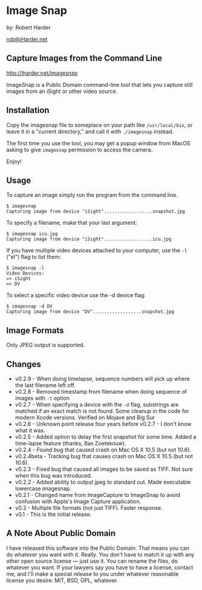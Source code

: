 # Image Snap

by: Robert Harder

rob@iHarder.net

## Capture Images from the Command Line

http://iharder.net/imagesnap

ImageSnap is a Public Domain command-line tool that lets you capture still
images from an iSight or other video source.

## Installation

Copy the imagesnap file to someplace on your path like `/usr/local/bin`, or
leave it in a "current directory," and call it with `./imagesnap` instead.

The first time you use the tool, you may get a popup window from MacOS 
asking to give `imagesnap` permission to access the camera.

Enjoy!

## Usage
To capture an image simply run the program from the command line.

```
$ imagesnap
Capturing image from device "iSight"..................snapshot.jpg
````

To specify a filename, make that your last argument:

```
$ imagesnap icu.jpg
Capturing image from device "iSight"..................icu.jpg
```

If you have multiple video devices attached to your computer, use the `-l`
("el") flag to list them:

```
$ imagesnap -l
Video Devices:
=> iSight
=> DV
```

To select a specific video device use the -d device flag:

```
$ imagesnap -d DV
Capturing image from device "DV"..................snapshot.jpg
```

## Image Formats

Only JPEG output is supported. 

## Changes

  * v0.2.9 - When doing timelapse, sequence numbers will pick up where the last filename left off.
  * v0.2.8 - Removed timestamp from filename when doing sequence of images with `-t` option
  * v0.2.7 - When specifying a device with the `-d` flag, substrings are matched if an exact match is not found.  Some cleanup in the code for modern Xcode versions.  Verified on Mojave and Big Sur
  * v0.2.6 - Unknown point release four years before v0.2.7 - I don't know what it was. 
  * v0.2.5 - Added option to delay the first snapshot for some time. Added a time-lapse feature (thanks, Bas Zoetekouw).
  * v0.2.4 - Found bug that caused crash on Mac OS X 10.5 (but not 10.6).
  * v0.2.4beta - Tracking bug that causes crash on Mac OS X 10.5 (but not 10.6).
  * v0.2.3 - Fixed bug that caused all images to be saved as TIFF. Not sure when this bug was introduced.
  * v0.2.2 - Added ability to output jpeg to standard out. Made executable lowercase imagesnap.
  * v0.2.1 - Changed name from ImageCapture to ImageSnap to avoid confusion with Apple's Image Capture application.
  * v0.2 - Multiple file formats (not just TIFF). Faster response.
  * v0.1 - This is the initial release.

## A Note About Public Domain

I have released this software into the Public Domain. That means you can do
whatever you want with it. Really. You don't have to match it up with any other
open source license — just use it. You can rename the files, do whatever you
want. If your lawyers say you have to have a license, contact me, and I'll make
a special release to you under whatever reasonable license you desire: MIT, BSD,
GPL, whatever.
